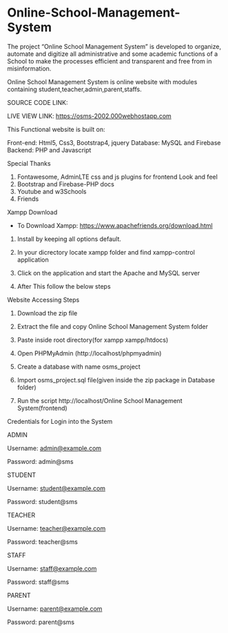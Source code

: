 # Online-School-Management-System
The project “Online School Management System” is developed to organize, automate and  digitize all administrative and some academic functions of a School to make the processes  efficient and transparent and free from in misinformation.

Online School Management System is online website with modules containing student,teacher,admin,parent,staffs.

SOURCE CODE LINK: 

LIVE VIEW LINK: https://osms-2002.000webhostapp.com

This Functional website is built on:

Front-end: Html5, Css3, Bootstrap4, jquery
Database: MySQL and Firebase
Backend: PHP and Javascript 

Special Thanks
1. Fontawesome, AdminLTE css and js plugins for frontend Look and feel
2. Bootstrap and Firebase-PHP docs
3. Youtube and w3Schools
4. Friends


Xampp Download

* To Download Xampp: https://www.apachefriends.org/download.html

1. Install by keeping all options default.

2. In your dicrectory locate xampp folder and find xampp-control application 

3. Click on the application and start the Apache and MySQL server

4. After This follow the below steps


Website Accessing Steps

1. Download the zip file

2. Extract the file and copy Online School Management System folder

3. Paste inside root directory(for xampp xampp/htdocs)

4. Open PHPMyAdmin (http://localhost/phpmyadmin)

5. Create a database with name osms_project

6. Import osms_project.sql file(given inside the zip package in Database folder)

7. Run the script http://localhost/Online School Management System(frontend)


Credentials for Login into the System

ADMIN

Username:   admin@example.com

Password:   admin@sms

STUDENT

Username:  student@example.com

Password:  student@sms

TEACHER

Username:  teacher@example.com 

Password:  teacher@sms

STAFF

Username:  staff@example.com 

Password:  staff@sms

PARENT

Username:  parent@example.com

Password:  parent@sms
